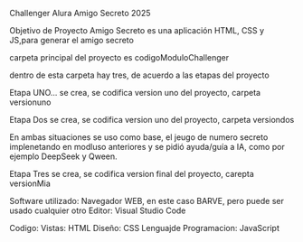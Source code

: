 Challenger Alura Amigo Secreto 2025

Objetivo de Proyecto
Amigo Secreto es una aplicación HTML, CSS y JS,para generar el amigo secreto

carpeta principal del proyecto es    codigoModuloChallenger

dentro de esta carpeta hay tres, de acuerdo a las etapas del proyecto

Etapa UNO...
  se crea, se codifica version uno del proyecto, carpeta versionuno

Etapa Dos
  se crea, se codifica version uno del proyecto, carpeta versiondos

En ambas situaciones se uso como base, el jeugo de numero secreto implenetando en modluso anteriores y 
se pidió ayuda/guía a  IA, como por ejemplo DeepSeek y Qween.

Etapa Tres
  se crea, se codifica version final del proyecto, carepta versionMia

Software utilizado:
     Navegador WEB, en este caso BARVE, pero puede ser usado cualquier otro
     Editor: Visual Studio Code

Codigo:
     Vistas: HTML
     Diseño: CSS
     Lenguajde Programacion: JavaScript
     
